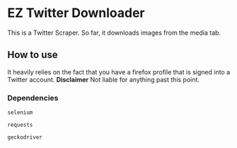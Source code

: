 # EZ Twitter Downloader
This is a Twitter Scraper. So far, it downloads images from the media tab.

## How to use
It heavily relies on the fact that you have a firefox profile that is signed into a Twitter account.
**Disclaimer** Not liable for anything past this point.

### Dependencies
`selenium`


`requests`


`geckodriver`

